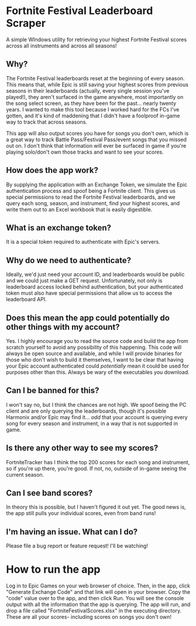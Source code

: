 # Fortnite Festival Leaderboard Scraper

A simple WIndows utility for retrieving your highest Fortnite Festival scores across all instruments and across all seasons!

## Why?

The Fortnite Festival leaderboards reset at the beginning of every season. This means that, while Epic is still saving your highest scores from previous seasons in their leaderboards (actually, every single session you've played!), they aren't surfaced in the game anywhere, most importantly on the song select screen, as they have been for the past... nearly twenty years. I wanted to make this tool because I worked hard for the FCs I've gotten, and it's kind of maddening that I didn't have a foolproof in-game way to track that across seasons.

This app will also output scores you have for songs you don't own, which is a great way to track Battle Pass/Festival Pass/event songs that you missed out on. I don't think that information will ever be surfaced in game if you're playing solo/don't own those tracks and want to see your scores.

## How does the app work?

By supplying the application with an Exchange Token, we simulate the Epic authentication process and spoof being a Fortnite client. This gives us special permissions to read the Fortnite Festival leaderboards, and we query each song, season, and instrument, find your highest scores, and write them out to an Excel workbook that is easily digestible.

## What is an exchange token?

It is a special token required to authenticate with Epic's servers.

## Why do we need to authenticate?

Ideally, we'd just need your account ID, and leaderboards would be public and we could just make a GET request. Unfortunately, not only is leaderboard access locked behind authentication, but your authenticated token must also have special permissions that allow us to access the leaderboard API.

## Does this mean the app could potentially do other things with my account?

Yes. I highly encourage you to read the source code and build the app from scratch yourself to avoid any possibility of this happening. This code will always be open source and available, and while I will provide binaries for those who don't wish to build it themselves, I want to be clear that having your Epic account authenticated could *potentially* mean it could be used for purposes other than this. Always be wary of the executables you download.

## Can I be banned for this?

I won't say no, but I think the chances are not high. We spoof being the PC client and are only querying the leaderboards, though it's possible Harmonix and/or Epic may find it... *odd* that your account is querying every song for every season and instrument, in a way that is not supported in game.

## Is there any other way to see my scores?

FortniteTracker has I think the top 200 scores for each song and instrument, so if you're up there, you're good. If not, no, outside of in-game seeing the current season.

## Can I see band scores?

In theory this is possible, but I haven't figured it out yet. The good news is, the app still pulls your individual scores, even from band runs!

## I'm having an issue. What can I do?

Please file a bug report or feature request! I'll be watching!

# How to run the app

Log in to Epic Games on your web browser of choice. Then, in the app, click "Generate Exchange Code" and that link will open in your browser. Copy the "code" value over to the app, and then click Run. You will see the console output with all the information that the app is querying. The app will run, and drop a file called "FortniteFestivalScores.xlsx" in the executing directory. These are all your scores- including scores on songs you don't own!
